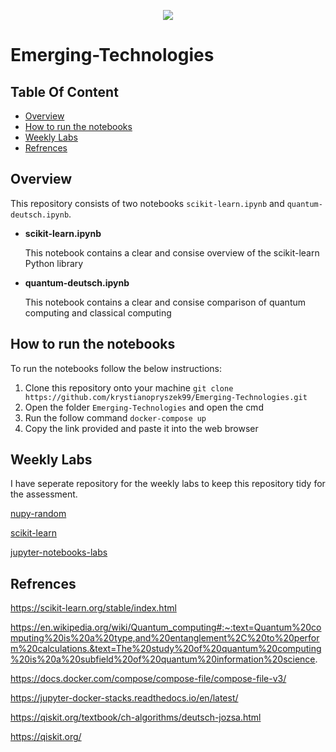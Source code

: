 <p align="center">
  <img src="https://user-images.githubusercontent.com/57759154/140659027-396b5850-35dd-408e-8a57-51adbcfd9bdc.png" />
 </p>

# Emerging-Technologies

## Table Of Content
- [Overview](#Overview)
- [How to run the notebooks](#How-to-run-the-notebooks)
- [Weekly Labs](#Weekly-Labs)
- [Refrences](#Refrences)

## Overview
This repository consists of two notebooks `scikit-learn.ipynb` and `quantum-deutsch.ipynb`. 

- **scikit-learn.ipynb**

  This notebook contains a clear and consise overview of the scikit-learn Python library

- **quantum-deutsch.ipynb**

  This notebook contains a clear and consise comparison of quantum computing and classical computing

## How to run the notebooks
To run the notebooks follow the below instructions:
1. Clone this repository onto your machine `git clone https://github.com/krystianopryszek99/Emerging-Technologies.git`
2. Open the folder `Emerging-Technologies` and open the cmd 
3. Run the follow command `docker-compose up`
4. Copy the link provided and paste it into the web browser 

## Weekly Labs
I have seperate repository for the weekly labs to keep this repository tidy for the assessment.

[nupy-random](https://github.com/krystianopryszek99/numpy-random)

[scikit-learn](https://github.com/krystianopryszek99/scikit-learn)

[jupyter-notebooks-labs](https://github.com/krystianopryszek99/jupyter-notebooks-labs)

## Refrences

https://scikit-learn.org/stable/index.html

https://en.wikipedia.org/wiki/Quantum_computing#:~:text=Quantum%20computing%20is%20a%20type,and%20entanglement%2C%20to%20perform%20calculations.&text=The%20study%20of%20quantum%20computing%20is%20a%20subfield%20of%20quantum%20information%20science.

https://docs.docker.com/compose/compose-file/compose-file-v3/

https://jupyter-docker-stacks.readthedocs.io/en/latest/

https://qiskit.org/textbook/ch-algorithms/deutsch-jozsa.html

https://qiskit.org/
